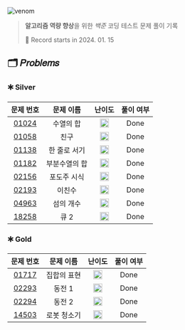 ![venom](https://capsule-render.vercel.app/api?type=venom&height=160&text=𝑩𝑎𝑒𝑘𝑗𝑜𝑜𝑛%20𝑶𝑛𝑙𝑖𝑛𝑒%20𝑱𝑢𝑑𝑔𝑒&fontSize=70&color=0:4B89DC,100:89B2E9)

> **알고리즘 역량 향상**을 위한 *백준* 코딩 테스트 문제 풀이 기록
>
> 📆 Record starts in 2024. 01. 15

## 🗂️ 𝑃𝑟𝑜𝑏𝑙𝑒𝑚𝑠

### 🞷 Silver

|                     문제 번호                      |  문제 이름  |                                   난이도                                    | 풀이 여부 |
|:----------------------------------------------:|:-------:|:------------------------------------------------------------------------:|:-----:|
| [01024](https://www.acmicpc.net/problem/1024)  |  수열의 합  | <img src="https://d2gd6pc034wcta.cloudfront.net/tier/9.svg" width=20 />  | Done  |
| [01058](https://www.acmicpc.net/problem/1058)  |   친구    | <img src="https://d2gd6pc034wcta.cloudfront.net/tier/9.svg" width=20 />  | Done  |
| [01138](https://www.acmicpc.net/problem/1138)  | 한 줄로 서기 | <img src="https://d2gd6pc034wcta.cloudfront.net/tier/9.svg" width=20 />  | Done  |
| [01182](https://www.acmicpc.net/problem/1182)  | 부분수열의 합 | <img src="https://d2gd6pc034wcta.cloudfront.net/tier/9.svg" width=20 />  | Done  |
| [02156](https://www.acmicpc.net/problem/2156)  | 포도주 시식  | <img src="https://d2gd6pc034wcta.cloudfront.net/tier/10.svg" width=20 /> | Done  |
| [02193](https://www.acmicpc.net/problem/2193)  |   이친수   | <img src="https://d2gd6pc034wcta.cloudfront.net/tier/8.svg" width=20 />  | Done  |
| [04963](https://www.acmicpc.net/problem/4963)  |  섬의 개수  | <img src="https://d2gd6pc034wcta.cloudfront.net/tier/9.svg" width=20 />  | Done  |
| [18258](https://www.acmicpc.net/problem/18258) |   큐 2   | <img src="https://d2gd6pc034wcta.cloudfront.net/tier/7.svg" width=20 />  | Done  |

### 🞷 Gold

|                     문제 번호                      | 문제 이름  |                                   난이도                                    | 풀이 여부 |
|:----------------------------------------------:|:------:|:------------------------------------------------------------------------:|:-----:|
| [01717](https://www.acmicpc.net/problem/1717)  | 집합의 표현 | <img src="https://d2gd6pc034wcta.cloudfront.net/tier/11.svg" width=20 /> | Done  |
| [02293](https://www.acmicpc.net/problem/2293)  |  동전 1  | <img src="https://d2gd6pc034wcta.cloudfront.net/tier/11.svg" width=20 /> | Done  |
| [02294](https://www.acmicpc.net/problem/2294)  |  동전 2  | <img src="https://d2gd6pc034wcta.cloudfront.net/tier/11.svg" width=20 /> | Done  |
| [14503](https://www.acmicpc.net/problem/14503) | 로봇 청소기 | <img src="https://d2gd6pc034wcta.cloudfront.net/tier/11.svg" width=20 /> | Done  |